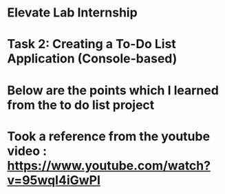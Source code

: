 # Elevate Lab Internship
# Task 2: Creating a To-Do List Application (Console-based) 
# Below are the points which I learned from the to do list project
# Took a reference from the youtube video : https://www.youtube.com/watch?v=95wqI4iGwPI
